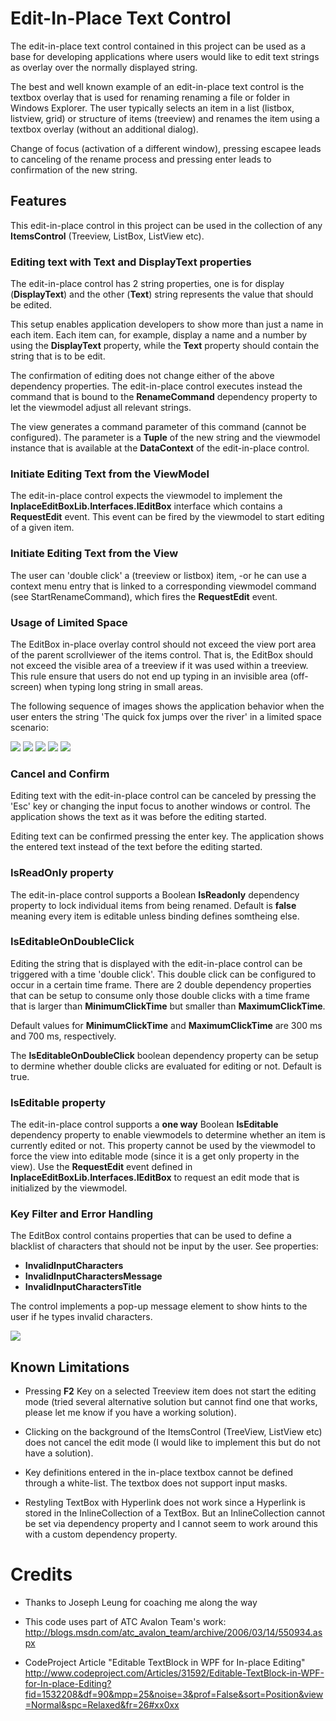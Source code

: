 # Edit-In-Place Text Control #

The edit-in-place text control contained in this project can be used as a base for developing applications where users would like to edit text strings as overlay over the normally displayed string.

The best and well known example of an edit-in-place text control is the textbox overlay that is used for renaming renaming a file or folder in Windows Explorer. The user typically selects an item in a list (listbox, listview, grid) or structure of items (treeview) and renames the item using a textbox overlay (without an additional dialog).

Change of focus (activation of a different window), pressing escapee leads to canceling of the rename process and pressing enter leads to confirmation of the new string.

## Features ##

This edit-in-place control in this project can be used in the collection of any **ItemsControl** (Treeview, ListBox, ListView etc).

### Editing text with Text and DisplayText properties ###

The edit-in-place control has 2 string properties, one is for display (**DisplayText**) and the other (**Text**) string represents the value that should be edited.

This setup enables application developers to show more than just a name in each item. Each item can, for example, display a name and a number by using the **DisplayText** property, while the **Text** property should contain the string that is to be edit.

The confirmation of editing does not change either of the above dependency properties. The edit-in-place control executes instead the command that is bound to the **RenameCommand** dependency property to let the viewmodel adjust all relevant strings.

The view generates a command parameter of this command (cannot be configured). The parameter is a **Tuple** of the new string and the viewmodel instance that is available at the **DataContext** of the edit-in-place control.

### Initiate Editing Text from the ViewModel ###

The edit-in-place control expects the viewmodel to implement the **InplaceEditBoxLib.Interfaces.IEditBox** interface which contains a **RequestEdit** event. This event can be fired by the viewmodel to start editing of a given item.

### Initiate Editing Text from the View ###

The user can 'double click' a (treeview or listbox) item, -or he can use a context menu entry that is linked to a corresponding viewmodel command (see StartRenameCommand), which fires the **RequestEdit** event.

### Usage of Limited Space ###

The EditBox in-place overlay control should not exceed the view port area of the parent scrollviewer of the items control. That is, the EditBox should not exceed the visible area of a treeview if it was used within a treeview. This rule ensure that users do not end up typing in an invisible area (off-screen) when typing long string in small areas.

The following sequence of images shows the application behavior when the user enters the string 'The quick fox jumps over the river' in a limited space scenario:

![](./00_Docu/SpaceLimits/Step1.png) ![](./00_Docu/SpaceLimits/Step2.png)
![](./00_Docu/SpaceLimits/Step3.png) ![](./00_Docu/SpaceLimits/Step4.png)
 ![](./00_Docu/SpaceLimits/Step5_Result.png)

### Cancel and Confirm ###

Editing text with the edit-in-place control can be canceled by pressing the 'Esc' key or changing the input focus to another windows or control. The application shows the text as it was before the editing started.

Editing text can be confirmed pressing the enter key. The application shows the entered text instead of the text before the editing started.

### IsReadOnly property ###

The edit-in-place control supports a Boolean **IsReadonly** dependency property to lock individual items from being renamed. Default is **false** meaning every item is editable unless binding defines somtheing else.

### IsEditableOnDoubleClick ###

Editing the string that is displayed with the edit-in-place control can be triggered with a time 'double click'.
This double click can be configured to occur in a certain time frame. There are 2 double dependency properties that can be setup to consume only those double clicks with a time frame that is larger than **MinimumClickTime** but smaller than **MaximumClickTime**.

Default values for **MinimumClickTime** and **MaximumClickTime** are 300 ms and 700 ms, respectively.

The **IsEditableOnDoubleClick** boolean dependency property can be setup to dermine whether double clicks are evaluated for editing or not. Default is true.

### IsEditable property ###

The edit-in-place control supports a **one way** Boolean **IsEditable** dependency property to enable viewmodels to determine whether an item is currently edited or not. This property cannot be used by the viewmodel to force the view into editable mode (since it is a get only property in the view). Use the **RequestEdit** event defined in **InplaceEditBoxLib.Interfaces.IEditBox** to request an edit mode that is initialized by the viewmodel.

### Key Filter and Error Handling ###

The EditBox control contains properties that can be used to define a blacklist of characters that should not be input by the user. See properties:

- **InvalidInputCharacters**
- **InvalidInputCharactersMessage**
- **InvalidInputCharactersTitle**

The control implements a pop-up message element to show hints to the user if he types invalid characters.

![](./00_Docu/ErrorHandling/PopUpMessage.png)

## Known Limitations ##

- Pressing **F2** Key on a selected Treeview item does not start the editing mode (tried several alternative solution but cannot find one that works, please let me know if you have a working solution).

- Clicking on the background of the ItemsControl (TreeView, ListView etc) does not cancel the edit mode (I would like to implement this but do not have a solution).

- Key definitions entered in the in-place textbox cannot be defined through a white-list. The textbox does not support input masks.

- Restyling TextBox with Hyperlink does not work since a Hyperlink is stored in the InlineCollection of a TextBox. But an InlineCollection cannot be set via dependency property and I cannot seem to work around this with a custom dependency property.

# Credits #

- Thanks to Joseph Leung for coaching me along the way

- This code uses part of ATC Avalon Team's work:
http://blogs.msdn.com/atc_avalon_team/archive/2006/03/14/550934.aspx

- CodeProject Article "Editable TextBlock in WPF for In-place Editing"
http://www.codeproject.com/Articles/31592/Editable-TextBlock-in-WPF-for-In-place-Editing?fid=1532208&df=90&mpp=25&noise=3&prof=False&sort=Position&view=Normal&spc=Relaxed&fr=26#xx0xx
